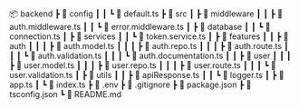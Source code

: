 📦 backend
┣ 📂 config
┃ ┃ ┗ 📜 default.ts
┣ 📂 src
┃ ┣ 📂 middleware
┃ ┃ ┣ 📜 auth.middleware.ts
┃ ┃ ┗ 📜 error.middleware.ts
┃ ┣ 📂 database
┃ ┃ ┗ 📜 connection.ts
┃ ┣ 📂 services
┃ ┃ ┗ 📜 token.service.ts
┃ ┣ 📂 features
┃ ┃ ┣ 📂 auth
┃ ┃ ┃ ┣ 📜 auth.model.ts
┃ ┃ ┃ ┣ 📜 auth.repo.ts
┃ ┃ ┃ ┣ 📜 auth.route.ts
┃ ┃ ┃ ┗ 📜 auth.validation.ts
┃ ┃ ┃ ┗ 📜 auth.documentation.ts
┃ ┃ ┣ 📂 user
┃ ┃ ┃ ┣ 📜 user.model.ts
┃ ┃ ┃ ┣ 📜 user.repo.ts
┃ ┃ ┃ ┣ 📜 user.route.ts
┃ ┃ ┃ ┗ 📜 user.validation.ts
┃ ┣ 📂 utils
┃ ┃ ┣ 📜 apiResponse.ts
┃ ┃ ┗ 📜 logger.ts
┃ ┣ 📜 app.ts
┃ ┗ 📜 index.ts
┣ 📜 .env
┣ 📜 .gitignore
┣ 📜 package.json
┣ 📜 tsconfig.json
┗ 📜 README.md
